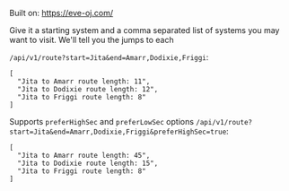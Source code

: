 Built on: https://eve-oj.com/

Give it a starting system and a comma separated list of systems you may want to visit. We'll tell you the jumps to each

`/api/v1/route?start=Jita&end=Amarr,Dodixie,Friggi`:

```
[
  "Jita to Amarr route length: 11",
  "Jita to Dodixie route length: 12",
  "Jita to Friggi route length: 8"
]
```

Supports `preferHighSec` and `preferLowSec` options
`/api/v1/route?start=Jita&end=Amarr,Dodixie,Friggi&preferHighSec=true`:

```
[
  "Jita to Amarr route length: 45",
  "Jita to Dodixie route length: 15",
  "Jita to Friggi route length: 8"
]
```
